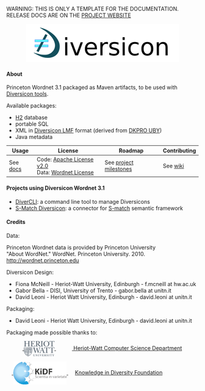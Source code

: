 <p class="josman-to-strip">
WARNING: THIS IS ONLY A TEMPLATE FOR THE DOCUMENTATION. <br/>
RELEASE DOCS ARE ON THE <a href="http://diversicon-kb.eu/manual/diversicon-wordnet-3.1" target="_blank">PROJECT WEBSITE</a>
</p>

<p class="josman-to-strip" align="center">
<img alt="Diversicon" src="docs/img/diversicon-core-writing-100px.png" >
<br/>
</p>


#### About 

Princeton Wordnet 3.1 packaged as Maven artifacts, to be used with [Diversicon tools](http://diversicon-kb.eu/tools#java-libraries).

Available packages:

- <a href="http://www.h2database.com" target="_blank">H2</a> database 
- portable SQL 
- XML in <a href="http://diversicon-kb.eu/manual/diversicon-core/latest/DiversiconLMF.html" target="_blank">Diversicon LMF</a> format (derived from <a href="" target="_blank">DKPRO UBY</a>) 
- Java metadata


|**Usage**|**License**|**Roadmap**|**Contributing**|
|-----------|---------|-----------|----------------|
| See [docs](docs) |Code: [Apache License v2.0](LICENSE.txt) <br/>Data: <a href="WORDNET-LICENSE.txt" target="_blank">Wordnet License</a> | See [project milestones](../../milestones) | See [wiki](../../wiki)|



#### Projects using Diversicon Wordnet 3.1

* [DiverCLI](https://github.com/diversicon-kb/divercli): a command line tool to manage Diversicons
* [S-Match Diversicon](https://github.com/s-match/s-match-uby): a connector for <a href="http://semanticmatching.eu/s-match.html" target="_blank">S-match</a> semantic framework


#### Credits

Data:

Princeton Wordnet data is provided by Princeton University <br/> 
"About WordNet." WordNet. Princeton University. 2010. <a href="http://wordnet.princeton.edu"  target="_blank">http://wordnet.princeton.edu</a>

Diversicon Design:

* Fiona McNeill - Heriot-Watt University, Edinburgh - f.mcneill at hw.ac.uk 
* Gabor Bella - DISI, University of Trento -  gabor.bella at unitn.it
* David Leoni - Heriot Watt University, Edinburgh - david.leoni at unitn.it

Packaging:  

* David Leoni - Heriot Watt University, Edinburgh - david.leoni at unitn.it

Packaging made possible thanks to:

&emsp;&emsp;&emsp;<a href="https://www.hw.ac.uk/schools/mathematical-computer-sciences/departments/computer-science.htm" target="_blank"> <img src="docs/img/hw.webp" width="80px" style="vertical-align:middle;"> </a> &emsp;&emsp;&emsp;<a href="https://www.hw.ac.uk/schools/mathematical-computer-sciences/departments/computer-science.htm" target="_blank"> Heriot-Watt Computer Science Department </a>  

&emsp;<a href="http://kidf.eu" target="_blank"> <img style="vertical-align:middle;" width="140px" src="docs/img/kidf-scientia.png"> </a> &emsp; <a href="http://kidf.eu" target="_blank"> Knowledge in Diversity Foundation </a> <br/>
